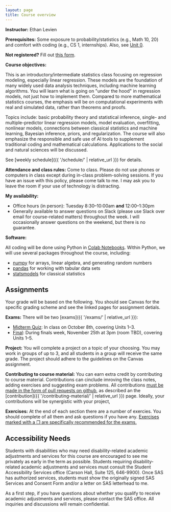 ```yaml
---
layout: page
title: Course overview
---
```


**Instructor:** Ethan Levien  

**Prerequisites:** Some exposure to probability/statistics (e.g., Math 10, 20) and comfort with coding (e.g., CS 1, internships).  Also, see [Unit 0](../unit0/index.html).

**Not registered?** Fill out [this form](https://docs.google.com/forms/d/e/1FAIpQLSeDYK6TFq0wW0drA5CSWYM1TmOGfsFa5cuiqg51vOd7HUzwJw/viewform?usp=sf_link).  

**Course objectives:**  

This is an introductory/intermediate statistics class focusing on regression modeling, especially linear regression. These models are the foundation of many widely used data analysis techniques, including machine learning algorithms. You will learn what is going on "under the hood" in regression models, not just how to implement them. Compared to more mathematical statistics courses, the emphasis will be on computational experiments with real and simulated data, rather than theorems and proofs.  

Topics include: basic probability theory and statistical inference, single- and multiple-predictor linear regression models, model evaluation, overfitting, nonlinear models, connections between classical statistics and machine learning, Bayesian inference, priors, and regularization. The course will also emphasize the responsible and safe use of AI tools to supplement traditional coding and mathematical calculations. Applications to the social and natural sciences will be discussed.  

See [weekly schedule]({{ '/schedule/' | relative_url }}) for details.  

**Attendance and class rules:** Come to class. Please do not use phones or computers in class except during in-class problem-solving sessions. If you have an issue with this policy, please come talk to me. I may ask you to leave the room if your use of technology is distracting.  

**My availability:**  

- Office hours (in person): Tuesday 8:30–10:00am **and** 12:00–1:30pm  
- Generally available to answer questions on Slack (please use Slack over email for course-related matters) throughout the week. I will occasionally answer questions on the weekend, but there is no guarantee.  

**Software:**  

All coding will be done using Python in [Colab Notebooks](https://colab.research.google.com/). Within Python, we will use several packages throughout the course, including:  

- [numpy](https://numpy.org/) for arrays, linear algebra, and generating random numbers  
- [pandas](https://pandas.pydata.org/) for working with tabular data sets  
- [statsmodels](https://www.statsmodels.org/stable/index.html) for classical statistics  

## Assignments

Your grade will be based on the following. You should see Canvas for the specific grading scheme and see the linked pages for assignment detials.


**Exams:** There will be two [exams]({{ '/exams/' | relative_url }}):  
- <u>Midterm Quiz</u>: In class on October 8th, covering Units 1–3.  
- <u>Final</u>: During finals week, November 25th at 3pm (room TBD), covering Units 1–5.  


**Project:** You will complete a project on a topic of your choosing. You may work in groups of up to 3, and all students in a group will receive the same grade. The project should adhere to the guidelines on the Canvas assignment. 

**Contributing to course material:** You can earn extra credit by contributing to course material. Contributions can cinclude imroving the class notes, adding exercises and suggesting exam problems. All contributions <u>must be made in the form of pull requests on github</u>, as described an the [contribution]({{ '/contributing-material/' | relative_url }}) page. Ideally, your contributions will be synergistic with your project, 

**Exercises:** At the end of each section there are a number of exercies. You should complete of all them and ask questions if you have any. <u>Exercises marked with a ❐ are specifically recommended for the exams.</u> 

## Accessibility Needs

Students with disabilities who may need disability-related academic adjustments and services for this course are encouraged to see me privately as early in the term as possible. Students requiring disability-related academic adjustments and services must consult the Student Accessibility Services office (Carson Hall, Suite 125, 646-9900). Once SAS has authorized services, students must show the originally signed SAS Services and Consent Form and/or a letter on SAS letterhead to me.  

As a first step, if you have questions about whether you qualify to receive academic adjustments and services, please contact the SAS office. All inquiries and discussions will remain confidential.  